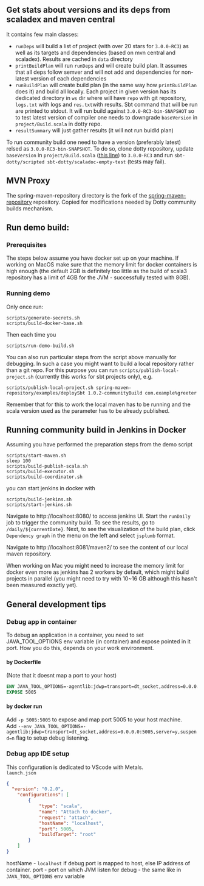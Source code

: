 ## Get stats about versions and its deps from scaladex and maven central

It contains few main classes:


- `runDeps` will build a list of project (with over 20 stars for `3.0.0-RC3`) as well as its targets and dependencies (based on mvn central and scaladex). Results are cached in `data` directory
- `printBuildPlan` will run `runDeps` and will create build plan. It assumes that all deps follow semver and will not add and dependencies for non-latest version of each dependencies
- `runBuildPlan` will create build plan (in the same way how `printBuildPlan` does it) and build all locally. Each project in given version has its dedicated directory in `ws` dir where will have `repo` with git repository, `logs.txt` with logs and `res.txt`with results. Sbt command that will be run are printed to stdout. It will run build against `3.0.0-RC3-bin-SNAPSHOT` so to test latest version of compiler one needs to downgrade `baseVersion` in `project/Build.scala` in dotty repo.
- `resultSummary` will just gather results (it will not run buidld plan)

To run community build one need to have a version (preferably latest) relsed as `3.0.0-RC3-bin-SNAPSHOT`. To do so, clone dotty repository, update `baseVersion` in `project/Build.scala` ([this line](https://github.com/lampepfl/dotty/blob/master/project/Build.scala#L60)) to  `3.0.0-RC3` and run `sbt-dotty/scripted sbt-dotty/scaladoc-empty-test` (tests may fail).


## MVN Proxy
The spring-maven-repository directory is the fork of the [spring-maven-repository](https://github.com/Stiuil06/spring-maven-repository) repository. Copied for modifications needed by Dotty community builds mechanism.

## Run demo build:

### Prerequisites

The steps below assume you have docker set up on your machine.
If working on MacOS make sure that the memory limit for docker containers is high enough
(the default 2GB is definitely too little as the build of scala3 repository has a limit of 4GB for the JVM - successfully tested with 8GB).

### Running demo

Only once run:

```
scripts/generate-secrets.sh
scripts/build-docker-base.sh
```

Then each time you 

`scripts/run-demo-build.sh`

You can also run particular steps from the script above manually for debugging.
In such a case you might want to build a local repository rather than a git repo.
For this purpose you can run `scripts/publish-local-project.sh` (currently this works for sbt projects only), e.g.

```
scripts/publish-local-project.sh spring-maven-repository/examples/deploySbt 1.0.2-communityBuild com.example%greeter
```

Remember that for this to work the local maven has to be running and the scala version used as the parameter has to be already published.

## Running community build in Jenkins in Docker

Assuming you have performed the preparation steps from the demo script

```
scripts/start-maven.sh
sleep 100
scripts/build-publish-scala.sh
scripts/build-executor.sh
scripts/build-coordinator.sh
```

you can start jenkins in docker with

```
scripts/build-jenkins.sh
scripts/start-jenkins.sh
```

Navigate to http://localhost:8080/ to access jenkins UI.
Start the `runDaily` job to trigger the community build.
To see the results, go to `/daily/${currentDate}`.
Next, to see the visualization of the build plan, click `Dependency graph` in the menu on the left and select `jsplumb` format.

Navigate to http://localhost:8081/maven2/ to see the content of our local maven repository.

When working on Mac you might need to increase the memory limit for docker even more as jenkins has 2 workers by default, which might build projects in parallel (you might need to try with 10~16 GB although this hasn't been measured exactly yet).

## General development tips

### Debug app in container
To debug an application in a container, you need to set JAVA_TOOL_OPTIONS env variable (in container) and expose pointed in it port. How you do this, depends on your work environment.

#### by Dockerfile
(Note that it doesnt map a port to your host)
```dockerfile
ENV JAVA_TOOL_OPTIONS=-agentlib:jdwp=transport=dt_socket,address=0.0.0.0:5005,server=y,suspend=n
EXPOSE 5005
```

#### by docker run

Add `-p 5005:5005` to expose and map port 5005 to your host machine.  
Add `--env JAVA_TOOL_OPTIONS=-agentlib:jdwp=transport=dt_socket,address=0.0.0.0:5005,server=y,suspend=n` flag to setup debug listening.

### Debug app IDE setup
This configuration is dedicated to VScode with Metals.  
`launch.json`
```json
{
  "version": "0.2.0",
    "configurations": [
        {
            "type": "scala",
            "name": "Attach to docker",
            "request": "attach",
            "hostName": "localhost",
            "port": 5005,
            "buildTarget": "root"
        }
    ]
}
```
hostName - `localhost` if debug port is mapped to host, else IP address of container.
port - port on which JVM listen for debug - the same like in `JAVA_TOOL_OPTIONS` env variable